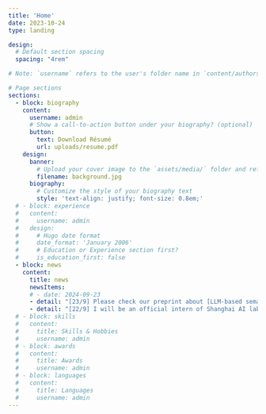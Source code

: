```yaml
---
title: 'Home'
date: 2023-10-24
type: landing

design:
  # Default section spacing
  spacing: "4rem"

# Note: `username` refers to the user's folder name in `content/authors/`

# Page sections
sections:
  - block: biography
    content:
      username: admin
      # Show a call-to-action button under your biography? (optional)
      button:
        text: Download Résumé
        url: uploads/resume.pdf
    design:
      banner:
        # Upload your cover image to the `assets/media/` folder and reference it here
        filename: background.jpg
      biography:
        # Customize the style of your biography text
        style: 'text-align: justify; font-size: 0.8em;'
  # - block: experience
  #   content:
  #     username: admin
  #   design:
  #     # Hugo date format
  #     date_format: 'January 2006'
  #     # Education or Experience section first?
  #     is_education_first: false
  - block: news
    content:
      title: news
      newsItems:
      # - date: 2024-09-23
      - detail: "[23/9] Please check our preprint about [LLM-based semantic file system](https://www.researchgate.net/publication/384257895_From_Commands_to_Prompts_LLM-based_Semantic_File_System_for_AIOS)"
      - detail: "[22/9] I will be an official intern of Shanghai AI laboratory!"
  # - block: skills
  #   content:
  #     title: Skills & Hobbies
  #     username: admin
  # - block: awards
  #   content:
  #     title: Awards
  #     username: admin
  # - block: languages
  #   content:
  #     title: Languages
  #     username: admin
---
```

